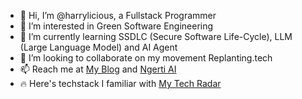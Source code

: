 - 👋 Hi, I’m @harrylicious, a Fullstack Programmer
- 👀 I’m interested in Green Software Engineering
- 🌱 I’m currently learning SSDLC (Secure Software Life-Cycle), LLM (Large Language Model) and AI Agent
- 💞️ I’m looking to collaborate on my movement Replanting.tech
- 📫 Reach me at [My Blog](https://blog.lombokit.com) and [Ngerti AI](https://ngertiai.com)
- 🔥 Here's techstack I familiar with [My Tech Radar](https://radar.thoughtworks.com/?documentId=https%3A%2F%2Fdocs.google.com%2Fspreadsheets%2Fd%2F1eYYueq6NbjZth7c9sKbminXMr0D507znDwop5qkD7CI%2Fedit%3Fusp%3Dsharing)

<!---
harrylicious/harrylicious is a ✨ special ✨ repository because its `README.md` (this file) appears on your GitHub profile.
You can click the Preview link to take a look at your changes.
--->
